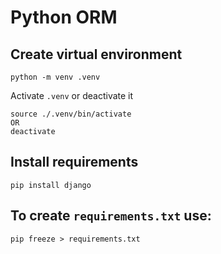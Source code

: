 # Python ORM

## Create virtual environment
```
python -m venv .venv
```

Activate `.venv` or deactivate it
```
source ./.venv/bin/activate
OR
deactivate
```

## Install requirements
```
pip install django
```

## To create `requirements.txt` use:
```
pip freeze > requirements.txt
```
